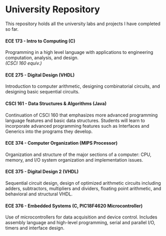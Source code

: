 # University Repository

This repository holds all the university labs and projects I have completed so far.

#### ECE 173 - Intro to Computing (C)
Programming in a high level language with applications to engineering computation, analysis, and design.\
*(CSCI 160 equiv.)*

#### ECE 275 - Digital Design (VHDL)
Introduction to computer arithmetic, designing combinatorial circuits, and designing basic sequential circuits.

#### CSCI 161 - Data Structures & Algorithms (Java)
Continuation of CSCI 160 that emphasizes more advanced programming language features and basic data structures. Students will learn to incorporate advanced programming features such as Interfaces and Generics into the programs they develop.

#### ECE 374 - Computer Organization (MIPS Processor)
Organization and structure of the major sections of a computer: CPU, memory, and I/O system organization and implementation issues.

#### ECE 375 - Digital Design 2 (VHDL)
Sequential circuit design, design of optimized arithmetic circuits including adders, subtractors, multipliers and dividers, floating point arithmetic, and behavioral and structural VHDL.

#### ECE 376 - Embedded Systems (C, PIC18F4620 Microcontroller)
Use of microcontrollers for data acquisition and device control. Includes assembly language and high-level programming, serial and parallel I/O, timers and interface design.
